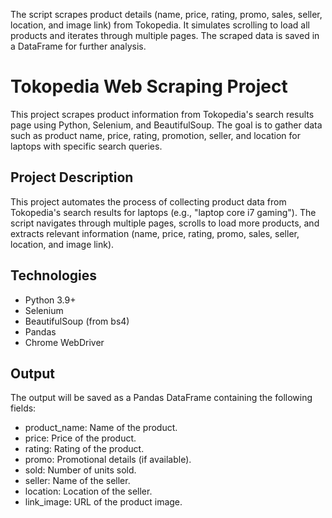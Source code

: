 The script scrapes product details (name, price, rating, promo, sales, seller, location, and image link) from Tokopedia.
It simulates scrolling to load all products and iterates through multiple pages.
The scraped data is saved in a DataFrame for further analysis.

# Tokopedia Web Scraping Project

This project scrapes product information from Tokopedia's search results page using Python, Selenium, and BeautifulSoup. The goal is to gather data such as product name, price, rating, promotion, seller, and location for laptops with specific search queries.

## Project Description

This project automates the process of collecting product data from Tokopedia's search results for laptops (e.g., "laptop core i7 gaming"). The script navigates through multiple pages, scrolls to load more products, and extracts relevant information (name, price, rating, promo, sales, seller, location, and image link).

## Technologies

- Python 3.9+
- Selenium
- BeautifulSoup (from bs4)
- Pandas
- Chrome WebDriver

## Output

The output will be saved as a Pandas DataFrame containing the following fields:

- product_name: Name of the product.
- price: Price of the product.
- rating: Rating of the product.
- promo: Promotional details (if available).
- sold: Number of units sold.
- seller: Name of the seller.
- location: Location of the seller.
- link_image: URL of the product image.
